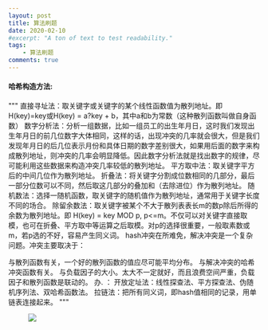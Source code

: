 ```yaml
---
layout: post
title: 算法刷题
date: 2020-02-10
#excerpt: "A ton of text to test readability."
tags: 
    - 算法刷题
comments: true
---
```

#### 哈希构造方法:
"""
直接寻址法：取关键字或关键字的某个线性函数值为散列地址。即H(key)=key或H(key) = a?key + b，其中a和b为常数（这种散列函数叫做自身函数）
数字分析法：分析一组数据，比如一组员工的出生年月日，这时我们发现出生年月日的前几位数字大体相同，这样的话，出现冲突的几率就会很大，但是我们发现年月日的后几位表示月份和具体日期的数字差别很大，如果用后面的数字来构成散列地址，则冲突的几率会明显降低。因此数字分析法就是找出数字的规律，尽可能利用这些数据来构造冲突几率较低的散列地址。
平方取中法：取关键字平方后的中间几位作为散列地址。
折叠法：将关键字分割成位数相同的几部分，最后一部分位数可以不同，然后取这几部分的叠加和（去除进位）作为散列地址。
随机数法：选择一随机函数，取关键字的随机值作为散列地址，通常用于关键字长度不同的场合。
除留余数法：取关键字被某个不大于散列表表长m的数p除后所得的余数为散列地址。即 H(key) = key MOD p, p<=m。不仅可以对关键字直接取模，也可在折叠、平方取中等运算之后取模。对p的选择很重要，一般取素数或m，若p选的不好，容易产生同义词。
hash冲突在所难免，解决冲突是一个复杂问题。冲突主要取决于：

与散列函数有关，一个好的散列函数的值应尽可能平均分布。
与解决冲突的哈希冲突函数有关。
与负载因子的大小。太大不一定就好，而且浪费空间严重，负载因子和散列函数是联动的。
办. ：
开放定址法：线性探查法、平方探查法、伪随机序列法、双哈希函数法。
拉链法：把所有同义词，即hash值相同的记录，用单链表连接起来。
"""
<figure>
<a><img src="{{site.url}}/assets/img/08101.jpg"></a>
</figure>
